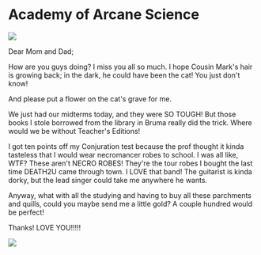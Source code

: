 # Academy of Arcane Science

![](http://westkarana.com/images/academy.jpg)

Dear Mom and Dad;

How are you guys doing? I miss you all so much. I hope Cousin Mark's hair is growing back; in the dark, he could have been the cat! You just don't know!

And please put a flower on the cat's grave for me.

We just had our midterms today, and they were SO TOUGH! But those books I stole borrowed from the library in Bruma really did the trick. Where would we be without Teacher's Editions!

I got ten points off my Conjuration test because the prof thought it kinda tasteless that I would wear necromancer robes to school. I was all like, WTF? These aren't NECRO ROBES! They're the tour robes I bought the last time DEATH2U came through town. I LOVE that band! The guitarist is kinda dorky, but the lead singer could take me anywhere he wants.

Anyway, what with all the studying and having to buy all these parchments and quills, could you maybe send me a little gold? A couple hundred would be perfect!

Thanks! LOVE YOU!!!!!

![](http://westkarana.com/images/boethia.jpg)
